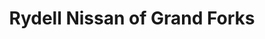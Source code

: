 ---
title: "Rydell Nissan of Grand Forks"
url: /grand-forks/rydell-nissan-of-grand-forks/
shop: car
---